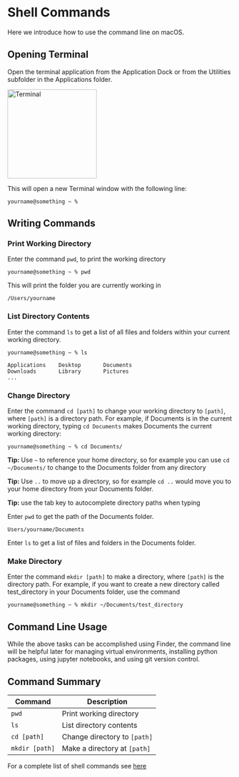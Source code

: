 # Shell Commands

Here we introduce how to use the command line on macOS.

## Opening Terminal

Open the terminal application from the Application Dock or from the Utilities subfolder in the Applications folder.

<img src=https://upload.wikimedia.org/wikipedia/commons/b/b3/Terminalicon2.png alt="Terminal" width="200"/>

This will open a new Terminal window with the following line:   

```shell
yourname@something ~ %
```

## Writing Commands

### Print Working Directory

Enter the command `pwd`, to print the working directory 

```shell
yourname@something ~ % pwd
```

This will print the folder you are currently working in

```shell
/Users/yourname
```

### List Directory Contents

Enter the command `ls` to get a list of all files and folders within your current working directory.

```shell
yourname@something ~ % ls
```


```shell
Applications    Desktop       Documents
Downloads       Library       Pictures
...
```

### Change Directory

Enter the command `cd [path]` to change your working directory to `[path]`, where `[path]` is a directory path.
For example, if Documents is in the current working directory, 
typing `cd Documents` makes Documents the current working directory:

```shell
yourname@something ~ % cd Documents/
```

**Tip:** Use `~` to reference your home directory, so for example you can use `cd ~/Documents/` to change to the Documents 
folder from any directory

**Tip:** Use `..` to move up a directory, so for example `cd ..` would move you to your home directory from your 
Documents folder.

**Tip:** use the tab key to autocomplete directory paths when typing

Enter `pwd` to get the path of the Documents folder.

```shell
Users/yourname/Documents
```

Enter `ls` to get a list of files and folders in the Documents folder.

### Make Directory

Enter the command `mkdir [path]` to make a directory, where `[path]` is the directory path.
For example, if you want to create a new directory called test_directory in your Documents folder, use the command

```shell
yourname@something ~ % mkdir ~/Documents/test_directory
```

## Command Line Usage

While the above tasks can be accomplished using Finder, the command line will
be helpful later for managing virtual environments, installing python packages, using jupyter notebooks, 
and using git version control.

## Command Summary

Command | Description 
--- | ---
`pwd` | Print working directory
`ls` | List directory contents
`cd [path]` | Change directory to `[path]`
`mkdir [path]` | Make a directory at `[path]`

For a complete list of shell commands see 
[here](https://github.com/LeCoupa/awesome-cheatsheets/blob/master/languages/bash.sh)


